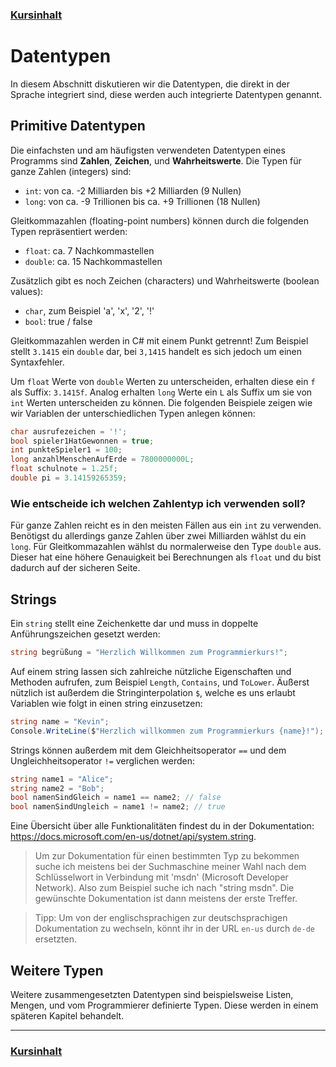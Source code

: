 ### [Kursinhalt](../README.md)

Datentypen
===========

In diesem Abschnitt diskutieren wir die Datentypen, die direkt in der Sprache integriert sind, diese werden auch integrierte Datentypen genannt.

 Primitive Datentypen
 --------------------

Die einfachsten und am häufigsten verwendeten Datentypen eines Programms sind **Zahlen**, **Zeichen**, und **Wahrheitswerte**. Die Typen für ganze Zahlen (integers) sind:

- `int`: von ca. -2 Milliarden bis +2 Milliarden (9 Nullen)
- `long`: von ca. -9 Trillionen bis ca. +9 Trillionen (18 Nullen)

Gleitkommazahlen (floating-point numbers) können durch die folgenden Typen repräsentiert werden:

- `float`: ca. 7 Nachkommastellen
- `double`: ca. 15 Nachkommastellen

Zusätzlich gibt es noch Zeichen (characters) und Wahrheitswerte (boolean values):

- `char`, zum Beispiel 'a', 'x', '2', '!'
- `bool`: true / false

Gleitkommazahlen werden in C# mit einem Punkt getrennt! Zum Beispiel stellt `3.1415` ein `double` dar, bei `3,1415` handelt es sich jedoch um einen Syntaxfehler.

Um `float` Werte von `double` Werten zu unterscheiden, erhalten diese ein `f` als Suffix: `3.1415f`. Analog erhalten `long` Werte ein `L` als Suffix um sie von `int` Werten unterscheiden zu können. Die folgenden Beispiele zeigen wie wir Variablen der unterschiedlichen Typen anlegen können:

```cs
char ausrufezeichen = '!';
bool spieler1HatGewonnen = true;
int punkteSpieler1 = 100;
long anzahlMenschenAufErde = 7800000000L;
float schulnote = 1.25f;
double pi = 3.14159265359;
```


### Wie entscheide ich welchen Zahlentyp ich verwenden soll?

Für ganze Zahlen reicht es in den meisten Fällen aus ein `int` zu verwenden. Benötigst du allerdings ganze Zahlen über zwei Milliarden wählst du ein `long`. Für Gleitkommazahlen wählst du normalerweise den Type `double` aus. Dieser hat eine höhere Genauigkeit bei Berechnungen als `float` und du bist dadurch auf der sicheren Seite. 

Strings
--------

Ein `string` stellt eine Zeichenkette dar und muss in doppelte Anführungszeichen gesetzt werden: 

```cs
string begrüßung = "Herzlich Willkommen zum Programmierkurs!";
```

Auf einem string lassen sich zahlreiche nützliche Eigenschaften und Methoden aufrufen, zum Beispiel `Length`, `Contains`, und `ToLower`. Äußerst nützlich ist außerdem die Stringinterpolation `$`, welche es uns erlaubt Variablen wie folgt in einen string einzusetzen:

```cs
string name = "Kevin";
Console.WriteLine($"Herzlich willkommen zum Programmierkurs {name}!");
```

Strings können außerdem mit dem Gleichheitsoperator `==` und dem Ungleichheitsoperator `!=` verglichen werden: 

```cs
string name1 = "Alice";
string name2 = "Bob";
bool namenSindGleich = name1 == name2; // false
bool namenSindUngleich = name1 != name2; // true
```

Eine Übersicht über alle Funktionalitäten findest du in der Dokumentation: https://docs.microsoft.com/en-us/dotnet/api/system.string.

> Um zur Dokumentation für einen bestimmten Typ zu bekommen suche ich meistens bei der Suchmaschine meiner Wahl nach dem Schlüsselwort in Verbindung mit 'msdn' (Microsoft Developer Network). Also zum Beispiel suche ich nach "string msdn". Die gewünschte Dokumentation ist dann meistens der erste Treffer.

> Tipp: Um von der englischsprachigen zur deutschsprachigen Dokumentation zu wechseln, könnt ihr in der URL `en-us` durch `de-de` ersetzten. 

Weitere Typen
--------------

Weitere zusammengesetzten Datentypen sind beispielsweise Listen, Mengen, und vom Programmierer definierte Typen. Diese werden in einem späteren Kapitel behandelt.

---

### [Kursinhalt](../README.md)
